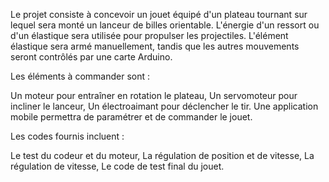 Le projet consiste à concevoir un jouet équipé d'un plateau tournant sur lequel sera monté un lanceur de billes orientable. L'énergie d'un ressort ou d'un élastique sera utilisée pour propulser les projectiles. L'élément élastique sera armé manuellement, tandis que les autres mouvements seront contrôlés par une carte Arduino.

Les éléments à commander sont :

Un moteur pour entraîner en rotation le plateau,
Un servomoteur pour incliner le lanceur,
Un électroaimant pour déclencher le tir.
Une application mobile permettra de paramétrer et de commander le jouet.

Les codes fournis incluent :

Le test du codeur et du moteur,
La régulation de position et de vitesse,
La régulation de vitesse,
Le code de test final du jouet.
